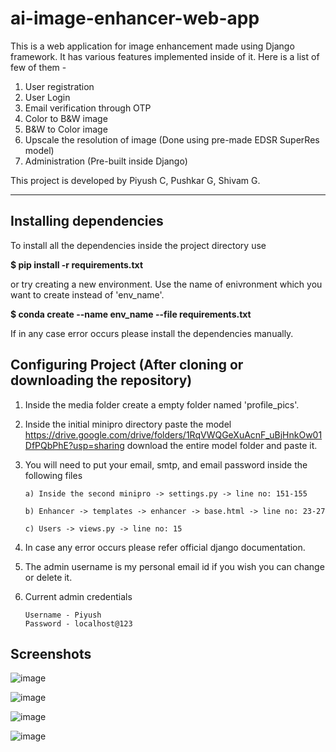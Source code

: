 # ai-image-enhancer-web-app
This is a web application for image enhancement made using Django framework. It has various features implemented inside of it. Here is a list of few of them - 

1. User registration
2. User Login
3. Email verification through OTP
4. Color to B&W image
5. B&W to Color image
6. Upscale the resolution of image (Done using pre-made EDSR SuperRes model)
7. Administration (Pre-built inside Django)

This project is developed by Piyush C, Pushkar G, Shivam G.

---------------------------------------------------------------


Installing dependencies
-----------------------

To install all the dependencies inside the project directory use

**$ pip install -r requirements.txt**

or try creating a new environment. Use the name of enivronment which you want to create instead of 'env_name'.

**$ conda create --name env_name --file requirements.txt**

If in any case error occurs please install the dependencies manually.

Configuring Project (After cloning or downloading the repository)
-------------------

1. Inside the media folder create a empty folder named 'profile_pics'.

2. Inside the initial minipro directory paste the model https://drive.google.com/drive/folders/1RqVWQGeXuAcnF_uBjHnkOw01DfPQbPhE?usp=sharing download the entire model folder and paste it.

3. You will need to put your email, smtp, and email password inside the following files

       a) Inside the second minipro -> settings.py -> line no: 151-155

       b) Enhancer -> templates -> enhancer -> base.html -> line no: 23-27
       
       c) Users -> views.py -> line no: 15

4. In case any error occurs please refer official django documentation.

5. The admin username is my personal email id if you wish you can change or delete it.

6. Current admin credentials

       Username - Piyush
       Password - localhost@123

Screenshots
-----------

![image](https://user-images.githubusercontent.com/87484921/146679754-1e411ac1-3055-404d-8ac9-572409f7aff7.png)

![image](https://user-images.githubusercontent.com/87484921/146679778-59d8f412-f8e8-43de-9392-f00db890da8e.png)

![image](https://user-images.githubusercontent.com/87484921/146679797-705fd3f3-0408-4a30-b97f-346ad839777c.png)

![image](https://user-images.githubusercontent.com/87484921/146679810-f21574a7-d7df-448a-947b-491b80f183c8.png)




